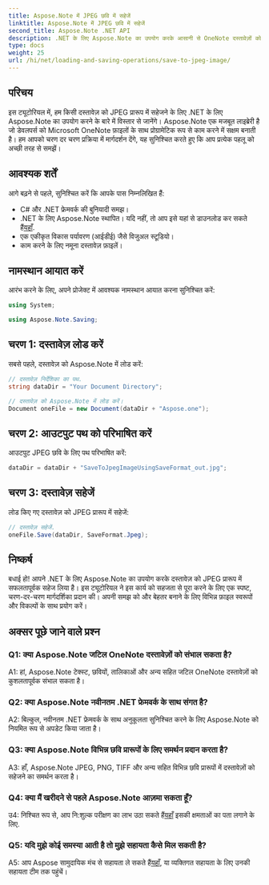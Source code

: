 ```yaml
---
title: Aspose.Note में JPEG छवि में सहेजें
linktitle: Aspose.Note में JPEG छवि में सहेजें
second_title: Aspose.Note .NET API
description: .NET के लिए Aspose.Note का उपयोग करके आसानी से OneNote दस्तावेज़ों को JPEG छवियों में सहेजना सीखें। चरण-दर-चरण मार्गदर्शिका शामिल है.
type: docs
weight: 25
url: /hi/net/loading-and-saving-operations/save-to-jpeg-image/
---
```

## परिचय

इस ट्यूटोरियल में, हम किसी दस्तावेज़ को JPEG प्रारूप में सहेजने के लिए .NET के लिए Aspose.Note का उपयोग करने के बारे में विस्तार से जानेंगे। Aspose.Note एक मजबूत लाइब्रेरी है जो डेवलपर्स को Microsoft OneNote फ़ाइलों के साथ प्रोग्रामेटिक रूप से काम करने में सक्षम बनाती है। हम आपको चरण दर चरण प्रक्रिया में मार्गदर्शन देंगे, यह सुनिश्चित करते हुए कि आप प्रत्येक पहलू को अच्छी तरह से समझें।

## आवश्यक शर्तें

आगे बढ़ने से पहले, सुनिश्चित करें कि आपके पास निम्नलिखित हैं:
- C# और .NET फ्रेमवर्क की बुनियादी समझ।
- .NET के लिए Aspose.Note स्थापित। यदि नहीं, तो आप इसे यहां से डाउनलोड कर सकते हैं[यहाँ](https://releases.aspose.com/note/net/).
- एक एकीकृत विकास पर्यावरण (आईडीई) जैसे विजुअल स्टूडियो।
- काम करने के लिए नमूना दस्तावेज़ फ़ाइलें।

## नामस्थान आयात करें

आरंभ करने के लिए, अपने प्रोजेक्ट में आवश्यक नामस्थान आयात करना सुनिश्चित करें:

```csharp
using System;

using Aspose.Note.Saving;
```

## चरण 1: दस्तावेज़ लोड करें

सबसे पहले, दस्तावेज़ को Aspose.Note में लोड करें:

```csharp
// दस्तावेज़ निर्देशिका का पथ.
string dataDir = "Your Document Directory";

// दस्तावेज़ को Aspose.Note में लोड करें।
Document oneFile = new Document(dataDir + "Aspose.one");
```

## चरण 2: आउटपुट पथ को परिभाषित करें

आउटपुट JPEG छवि के लिए पथ परिभाषित करें:

```csharp
dataDir = dataDir + "SaveToJpegImageUsingSaveFormat_out.jpg";
```

## चरण 3: दस्तावेज़ सहेजें

लोड किए गए दस्तावेज़ को JPEG प्रारूप में सहेजें:

```csharp
// दस्तावेज़ सहेजें.
oneFile.Save(dataDir, SaveFormat.Jpeg);
```

## निष्कर्ष

बधाई हो! आपने .NET के लिए Aspose.Note का उपयोग करके दस्तावेज़ को JPEG प्रारूप में सफलतापूर्वक सहेज लिया है। इस ट्यूटोरियल ने इस कार्य को सहजता से पूरा करने के लिए एक स्पष्ट, चरण-दर-चरण मार्गदर्शिका प्रदान की। अपनी समझ को और बेहतर बनाने के लिए विभिन्न फ़ाइल स्वरूपों और विकल्पों के साथ प्रयोग करें।

## अक्सर पूछे जाने वाले प्रश्न

### Q1: क्या Aspose.Note जटिल OneNote दस्तावेज़ों को संभाल सकता है?

A1: हां, Aspose.Note टेक्स्ट, छवियों, तालिकाओं और अन्य सहित जटिल OneNote दस्तावेज़ों को कुशलतापूर्वक संभाल सकता है।

### Q2: क्या Aspose.Note नवीनतम .NET फ्रेमवर्क के साथ संगत है?

A2: बिल्कुल, नवीनतम .NET फ्रेमवर्क के साथ अनुकूलता सुनिश्चित करने के लिए Aspose.Note को नियमित रूप से अपडेट किया जाता है।

### Q3: क्या Aspose.Note विभिन्न छवि प्रारूपों के लिए समर्थन प्रदान करता है?

A3: हाँ, Aspose.Note JPEG, PNG, TIFF और अन्य सहित विभिन्न छवि प्रारूपों में दस्तावेज़ों को सहेजने का समर्थन करता है।

### Q4: क्या मैं खरीदने से पहले Aspose.Note आज़मा सकता हूँ?

 उ4: निश्चित रूप से, आप नि:शुल्क परीक्षण का लाभ उठा सकते हैं[यहाँ](https://releases.aspose.com/) इसकी क्षमताओं का पता लगाने के लिए.

### Q5: यदि मुझे कोई समस्या आती है तो मुझे सहायता कैसे मिल सकती है?

 A5: आप Aspose सामुदायिक मंच से सहायता ले सकते हैं[यहाँ](https://forum.aspose.com/c/note/28), या व्यक्तिगत सहायता के लिए उनकी सहायता टीम तक पहुंचें।